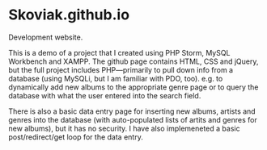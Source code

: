 # Skoviak.github.io
Development website.

This is a demo of a project that I created using PHP Storm, MySQL Workbench and XAMPP. The github page contains HTML, CSS and jQuery, but the full project includes PHP—primarily to pull down info from a database (using MySQLi, but I am familiar with PDO, too). e.g. to dynamically add new albums to the appropriate genre page or to query the database with what the user entered into the search field.

There is also a basic data entry page for inserting new albums, artists and genres into the database (with auto-populated lists of artits and genres for new albums), but it has no security. I have also implemeneted a basic post/redirect/get loop for the data entry.
